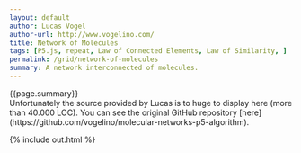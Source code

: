 ```yaml
---  
layout: default
author: Lucas Vogel
author-url: http://www.vogelino.com/
title: Network of Molecules
tags: [P5.js, repeat, Law of Connected Elements, Law of Similarity, ]
permalink: /grid/network-of-molecules
summary: A network interconnected of molecules.  
---  
```


<!-- more -->
<div class="hero">{{page.summary}}</div>
Unfortunately the source provided by Lucas is to huge to display here (more than 40.000 LOC). You can see the original GitHub repository [here](https://github.com/vogelino/molecular-networks-p5-algorithm).  

{% include out.html %}